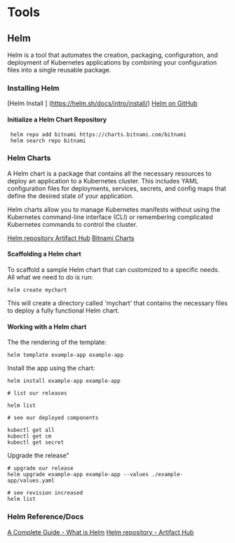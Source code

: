 # Tools

## Helm

Helm is a tool that automates the creation, packaging, configuration, and deployment of Kubernetes applications by combining your configuration files into a single reusable package.

### Installing Helm

[Helm Install ] (https://helm.sh/docs/intro/install/)
[Helm on GitHub](https://github.com/helm/helm)

#### Initialize a Helm Chart Repository

```text
 helm repo add bitnami https://charts.bitnami.com/bitnami
 helm search repo bitnami
```

### Helm Charts

A Helm chart is a package that contains all the necessary resources to deploy an application to a Kubernetes cluster. This includes YAML configuration files for deployments, services, secrets, and config maps that define the desired state of your application.

Helm charts allow you to manage Kubernetes manifests without using the Kubernetes command-line interface (CLI) or remembering complicated Kubernetes commands to control the cluster.

[Helm repository Artifact Hub](https://artifacthub.io/)
[Bitnami Charts](https://github.com/bitnami/charts/tree/main/bitnami)

#### Scaffolding a Helm chart

To scaffold a sample Helm chart that can customized to a specific needs. All what we need to do is run:

```text
helm create mychart
```

This will create a directory called 'mychart' that contains the necessary files to deploy a fully functional Helm chart.

#### Working with a Helm chart

The the rendering of the template:

```text
helm template example-app example-app
```

Install the app using the chart:

```text
helm install example-app example-app

# list our releases

helm list

# see our deployed components

kubectl get all
kubectl get cm
kubectl get secret
```

Upgrade the release"

```text
# upgrade our release
helm upgrade example-app example-app --values ./example-app/values.yaml

# see revision increased
helm list
```

### Helm  Reference/Docs

[A Complete Guide - What is Helm](https://circleci.com/blog/what-is-helm/)
[Helm repository - Artifact Hub](https://artifacthub.io/)